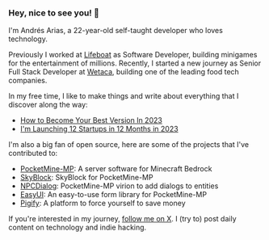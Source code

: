 ### Hey, nice to see you! 👋

I'm Andrés Arias, a 22-year-old self-taught developer who loves technology.

Previously I worked at [Lifeboat](https://twitter.com/LifeboatNetwork) as Software Developer, building minigames for the entertainment of millions. Recently, I started a new journey as Senior Full Stack Developer at [Wetaca](https://wetaca.com), building one of the leading food tech companies.

In my free time, I like to make things and write about everything that I discover along the way:

- [How to Become Your Best Version In 2023](https://blog.dresnite.com/how-to-become-your-best-version-in-2023)
- [I'm Launching 12 Startups in 12 Months in 2023](https://blog.dresnite.com/im-launching-12-startups-in-12-months-in-2023)

I'm also a big fan of open source, here are some of the projects that I've contributed to:

- [PocketMine-MP](https://github.com/pmmp/pocketmine-mp): A server software for Minecraft Bedrock
- [SkyBlock](https://github.com/dresnite/skyblock): SkyBlock for PocketMine-MP
- [NPCDialog](https://github.com/dresnite/npcdialog): PocketMine-MP virion to add dialogs to entities
- [EasyUI](https://github.com/dresnite/easyui): An easy-to-use form library for PocketMine-MP
- [Pigify](https://github.com/pigifyapp/pigify-core): A platform to force yourself to save money

If you're interested in my journey, [follow me on X](https://x.com/dresnite). I (try to) post daily content on technology and indie hacking.
